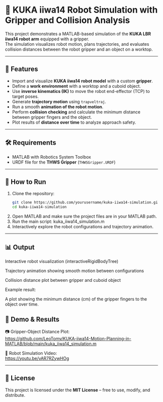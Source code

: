 # 🤖 KUKA iiwa14 Robot Simulation with Gripper and Collision Analysis

This project demonstrates a MATLAB-based simulation of the **KUKA LBR iiwa14 robot arm** equipped with a gripper.  
The simulation visualizes robot motion, plans trajectories, and evaluates collision distances between the robot gripper and an object on a worktop.

---

## 📌 Features
- Import and visualize **KUKA iiwa14 robot model** with a custom **gripper**.
- Define a **work environment** with a worktop and a cuboid object.
- Use **inverse kinematics (IK)** to move the robot end-effector (TCP) to target poses.
- Generate **trajectory motion** using `trapveltraj`.
- Run a smooth **animation of the robot motion**.
- Perform **collision checking** and calculate the minimum distance between gripper fingers and the object.
- Plot results of **distance over time** to analyze approach safety.

---

## 🛠️ Requirements
- MATLAB with Robotics System Toolbox  
- URDF file for the **THWS Gripper** (`THWSGripper.URDF`)

---

## 🚀 How to Run
1. Clone the repository:
   ```bash
   git clone https://github.com/yourusername/kuka-iiwa14-simulation.git
   cd kuka-iiwa14-simulation
2. Open MATLAB and make sure the project files are in your MATLAB path.
3. Run the main script: kuka_iiwa14_simulation.m
4. Interactively explore the robot configurations and trajectory animation.

---

## 📊 Output

Interactive robot visualization (interactiveRigidBodyTree)

Trajectory animation showing smooth motion between configurations

Collision distance plot between gripper and cuboid object

Example result:

A plot showing the minimum distance (cm) of the gripper fingers to the object over time.

## 🧭 Demo & Results
📷 Gripper-Object Distance Plot:  
https://github.com/LeoTomy/KUKA-iiwa14-Motion-Planning-in-MATLAB/blob/main/kuka_iiwa14_simulation.m

🎥 Robot Simulation Video:  
https://youtu.be/vAR7RZywHOg


---


##  📖 License

This project is licensed under the **MIT License** – free to use, modify, and distribute.
